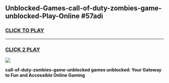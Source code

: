 
## Unblocked-Games-call-of-duty-zombies-game-unblocked-Play-Online #57adi
<h3>
<a href="https://news.freeplayer.one?title=call-of-duty-zombies-game-unblocked&ref=3">CLICK TO PLAY</a></h3>
<hr>

<h3>
<a href="https://news.freeplayer.one?title=call-of-duty-zombies-game-unblocked&ref=3">CLICK 2 PLAY</a>
  
</h3>

<a href="https://news.freeplayer.one?title=call-of-duty-zombies-game-unblocked&ref=3"><img src="https://clearcache.store/games.png"></a>


**call-of-duty-zombies-game-unblocked games unblocked: Your Gateway to Fun and Accessible Online Gaming**
